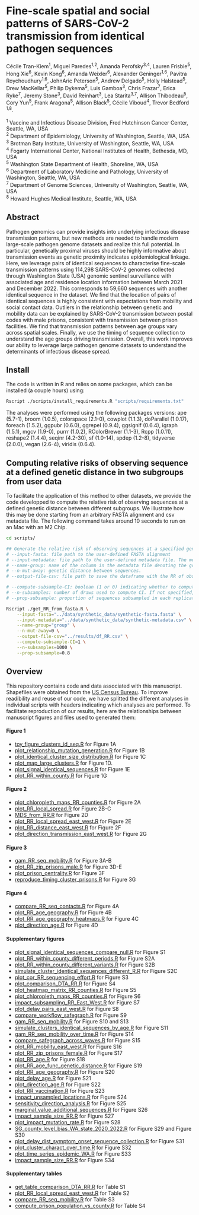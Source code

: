 # Fine-scale spatial and social patterns of SARS-CoV-2 transmission from identical pathogen sequences

Cécile Tran-Kiem<sup>1</sup>,
Miguel Paredes<sup>1,2</sup>,
Amanda Perofsky<sup>3,4</sup>,
Lauren Frisbie<sup>5</sup>,
Hong Xie<sup>6</sup>,
Kevin Kong<sup>6</sup>,
Amanda Weixler<sup>6</sup>,
Alexander Geninger<sup>1,6</sup>,
Pavitra Roychoudhury<sup>1,6</sup>,
JohnAric Peterson<sup>5</sup>,
Andrew Delgado<sup>5</sup>,
Holly Halstead<sup>5</sup>,
Drew MacKellar<sup>5</sup>,
Philip Dykema<sup>5</sup>,
Luis Gamboa<sup>3</sup>,
Chris Frazar<sup>7</sup>,
Erica Ryke<sup>7</sup>,
Jeremy Stone<sup>3</sup>,
David Reinhart<sup>3</sup>,
Lea Starita<sup>3,7</sup>,
Allison Thibodeau<sup>5</sup>,
Cory Yun<sup>5</sup>,
Frank Aragona<sup>5</sup>,
Allison Black<sup>5</sup>,
Cécile Viboud<sup>4</sup>,
Trevor Bedford <sup>1,8</sup>.

<sup>1</sup> Vaccine and Infectious Disease Division, Fred Hutchinson Cancer Center, Seattle, WA, USA <br>
<sup>2</sup> Department of Epidemiology, University of Washington, Seattle, WA, USA <br>
<sup>3</sup> Brotman Baty Institute, University of Washington, Seattle, WA, USA <br>
<sup>4</sup> Fogarty International Center, National Institutes of Health, Bethesda, MD, USA <br>
<sup>5</sup> Washington State Department of Health, Shoreline, WA, USA <br>
<sup>6</sup> Department of Laboratory Medicine and Pathology, University of Washington, Seattle, WA, USA<br>
<sup>7</sup> Department of Genome Sciences, University of Washington, Seattle, WA, USA <br>
<sup>8</sup> Howard Hughes Medical Institute, Seattle, WA, USA


## Abstract

Pathogen genomics can provide insights into underlying infectious disease transmission patterns, but new methods are needed to handle modern large-scale pathogen genome datasets and realize this full potential.
In particular, genetically proximal viruses should be highly informative about transmission events as genetic proximity indicates epidemiological linkage.
Here, we leverage pairs of identical sequences to characterise fine-scale transmission patterns using 114,298 SARS-CoV-2 genomes collected through Washington State (USA) genomic sentinel surveillance with associated age and residence location information between March 2021 and December 2022.
This corresponds to 59,660 sequences with another identical sequence in the dataset.
We find that the location of pairs of identical sequences is highly consistent with expectations from mobility and social contact data. 
Outliers in the relationship between genetic and mobility data can be explained by SARS-CoV-2 transmission between postal codes with male prisons, consistent with transmission between prison facilities. 
We find that transmission patterns between age groups vary across spatial scales. 
Finally, we use the timing of sequence collection to understand the age groups driving transmission.
Overall, this work improves our ability to leverage large pathogen genome datasets to understand the determinants of infectious disease spread.

## Install
The code is written in R and relies on some packages, which can be installed (a couple hours) using:

```bash
Rscript ./scripts/install_requirements.R "scripts/requirements.txt"
```

The analyses were performed using the following packages versions: ape (5.7-1), broom (1.0.5), colorspace (2.1-0), cowplot (1.1.3), doParallel (1.0.17), foreach (1.5.2), ggpubr (0.6.0), ggrepel (0.9.4), ggsignif (0.6.4), igraph (1.5.1), mgcv (1.9-0), purrr (1.0.2), RColorBrewer (1.1-3), Rcpp (1.0.11), reshape2 (1.4.4), seqinr (4.2-30), sf (1.0-14), spdep (1.2-8), tidyverse (2.0.0), vegan (2.6-4), viridis (0.6.4). 


## Computing relative risks of observing sequence at a defined genetic distance in two subgroups from user data
To facilitate the application of this method to other datasets, we provide the code developped to compute the relative risk of observing sequences at a defined genetic distance between different subgroups. We illustrate how this may be done starting from an arbitrary FASTA alignment and csv metadata file. The following command takes around 10 seconds to run on an Mac with an M2 Chip. 

```bash
cd scripts/

## Generate the relative risk of observing sequences at a specified genetic distance. It takes the following arguments:
# --input-fasta: file path to the user-defined FASTA alignment
# --input-metadata: file path to the user-defined metadata file. The metadata should be a csv file with a column "sequence_name" containing the sequence names (matching those found in the alignment) and some associated metadata columns. 
# --name-group: name of the column in the metadata file denoting the groups between which we will generate the relative risk of observing sequences at a given genetic distance.
# --n-mut-away: genetic distance between sequences. 
# --output-file-csv: file path to save the dataframe with the RR of observing sequences

# --compute-subsample-CI: boolean (1 or 0) indicating whether to compute subsampled confidence interval around RR estimates. If not specified, default is 0. 
# --n-subsamples: number of draws used to compute CI. If not specified, default is 1000.
# --prop-subsample: proportion of sequences subsampled in each replicate. If not specified, default is 0.8. 

Rscript ./get_RR_from_fasta.R \
    --input-fasta="../data/synthetic_data/synthetic-fasta.fasta" \
    --input-metadata="../data/synthetic_data/synthetic-metadata.csv" \
    --name-group="group" \
    --n-mut-away=0 \
    --output-file-csv="../results/df_RR.csv" \
    --compute-subsample-CI=1 \
    --n-subsamples=1000 \
    --prop-subsample=0.8
```

## Overview
This repository contains code and data associated with this manuscript.
Shapefiles were obtained from the [US Census Bureau](https://ofm.wa.gov/washington-data-research/population-demographics/gis-data/census-geographic-files). 
To improve readibility and reuse of our code, we have splitted the different analyses in individual scripts with headers indicating which analyses are performed.
To facilitate reproduction of our results, here are the relationships between manuscript figures and files used to generated them:

#### Figure 1
- [toy_figure_clusters_id_seq.R](https://github.com/blab/phylo-kernel-public/blob/main/scripts/presentation_framework/toy_figure_clusters_id_seq.R) for Figure 1A
- [plot_relationship_mutation_generation.R](https://github.com/blab/phylo-kernel-public/blob/main/scripts/presentation_framework/plot_relationship_mutation_generation.R) for Figure 1B
- [plot_identical_cluster_size_distribution.R](https://github.com/blab/phylo-kernel-public/blob/main/scripts/presentation_framework/plot_identical_cluster_size_distribution.R) for Figure 1C
- [plot_map_large_clusters.R](https://github.com/blab/phylo-kernel-public/blob/main/scripts/presentation_framework/plot_map_large_clusters.R) for Figure 1D. 
- [plot_signal_identical_sequences.R](https://github.com/blab/phylo-kernel-public/blob/main/scripts/presentation_framework/plot_signal_identical_sequences.R) for Figure 1E
- [plot_RR_within_county.R](https://github.com/blab/phylo-kernel-public/blob/main/scripts/spatial_analyses/plot_RR_within_county.R) for Figure 1G

#### Figure 2
- [plot_chloropleth_maps_RR_counties.R](https://github.com/blab/phylo-kernel-public/blob/main/scripts/spatial_analyses/plot_chloropleth_maps_RR_counties.R) for Figure 2A
- [plot_RR_local_spread.R](https://github.com/blab/phylo-kernel-public/blob/main/scripts/spatial_analyses/plot_RR_local_spread.R) for Figure 2B-C
- [MDS_from_RR.R](https://github.com/blab/phylo-kernel-public/blob/main/scripts/spatial_analyses/MDS_from_RR.R) for Figure 2D
- [plot_RR_local_spread_east_west.R](https://github.com/blab/phylo-kernel-public/blob/main/scripts/spatial_analyses/plot_RR_local_spread_east_west.R) for Figure 2E
- [plot_RR_distance_east_west.R](https://github.com/blab/phylo-kernel-public/blob/main/scripts/spatial_analyses/plot_RR_distance_east_west.R) for Figure 2F
- [plot_direction_transmission_east_west.R](https://github.com/blab/phylo-kernel-public/blob/main/scripts/spatial_analyses/plot_direction_transmission_east_west.R) for Figure 2G

#### Figure 3
- [gam_RR_seq_mobility.R](https://github.com/blab/phylo-kernel-public/blob/main/scripts/mobility_analyses/gam_RR_seq_mobility.R) for Figure 3A-B
- [plot_RR_zip_prisons_male.R](https://github.com/blab/phylo-kernel-public/blob/main/scripts/spatial_analyses//plot_RR_zip_prisons_male.R) for Figure 3D-E
- [plot_prison_centrality.R](https://github.com/blab/phylo-kernel-public/blob/main/scripts/mobility_analyses/plot_prison_centrality.R) for Figure 3F
- [reproduce_timing_cluster_prisons.R](https://github.com/blab/phylo-kernel-public/blob/main/scripts/mobility_analyses/reproduce_timing_cluster_prisons.R) for Figure 3G

#### Figure 4
- [compare_RR_seq_contacts.R](https://github.com/blab/phylo-kernel-public/blob/main/scripts/age_analyses/compare_RR_seq_contacts.R) for Figure 4A
- [plot_RR_age_geography.R](https://github.com/blab/phylo-kernel-public/blob/main/scripts/age_analyses/plot_RR_age_geography.R) for Figure 4B
- [plot_RR_age_geography_heatmaps.R](https://github.com/blab/phylo-kernel-public/blob/main/scripts/age_analyses/plot_RR_age_geography_heatmaps.R) for Figure 4C
- [plot_direction_age.R](https://github.com/blab/phylo-kernel-public/blob/main/scripts/age_analyses/plot_direction_age.R) for Figure 4D

#### Supplementary figures
- [plot_signal_identical_sequences_compare_null.R](https://github.com/blab/phylo-kernel-public/blob/main/scripts/presentation_framework/plot_signal_identical_sequences_compare_null.R) for Figure S1
- [plot_RR_within_county_different_periods.R](https://github.com/blab/phylo-kernel-public/blob/main/scripts/spatial_analyses/plot_RR_within_county_different_periods.R) for Figure S2A
- [plot_RR_within_county_different_variants.R](https://github.com/blab/phylo-kernel-public/blob/main/scripts/spatial_analyses/plot_RR_within_county_different_variants.R) for Figure S2B
- [simulate_cluster_identical_sequences_different_R.R](https://github.com/blab/phylo-kernel-public/blob/main/scripts/presentation_framework/simulate_cluster_identical_sequences_different_R.R) for Figure S2C
- [plot_cor_RR_sequencing_effort.R](https://github.com/blab/phylo-kernel-public/blob/main/scripts/presentation_framework/plot_cor_RR_sequencing_effort.R) for Figure S3
- [plot_comparison_DTA_RR.R](https://github.com/blab/phylo-kernel-public/blob/main/remaster/scripts/plot_comparison_DTA_RR.R) for Figure S4
- [plot_heatmap_matrix_RR_counties.R](https://github.com/blab/phylo-kernel-public/blob/main/scripts/spatial_analyses/plot_heatmap_matrix_RR_counties.R) for Figure S5
- [plot_chloropleth_maps_RR_counties.R](https://github.com/blab/phylo-kernel-public/blob/main/scripts/spatial_analyses/plot_chloropleth_maps_RR_counties.R) for Figure S6
- [impact_subsampling_RR_East_West.R](https://github.com/blab/phylo-kernel-public/blob/main/scripts/spatial_analyses/impact_subsampling_RR_East_West.R) for Figure S7
- [plot_delay_pairs_east_west.R](https://github.com/blab/phylo-kernel-public/blob/main/scripts/spatial_analyses/plot_delay_pairs_east_west.R) for Figure S8
- [compare_workflow_safegraph.R](https://github.com/blab/phylo-kernel-public/blob/main/scripts/mobility_analyses/compare_workflow_safegraph.R) for Figure S9
- [gam_RR_seq_mobility.R](https://github.com/blab/phylo-kernel-public/blob/main/scripts/mobility_analyses/gam_RR_seq_mobility.R) for Figure S10 and S13
- [simulate_clusters_identical_sequences_by_age.R](https://github.com/blab/phylo-kernel-public/blob/main/scripts/presentation_framework/simulate_clusters_identical_sequences_by_age.R) for Figure S11
- [gam_RR_seq_mobility_over_time.R](https://github.com/blab/phylo-kernel-public/blob/main/scripts/mobility_analyses/gam_RR_seq_mobility_over_time.R) for Figure S14
- [compare_safegraph_across_waves.R](https://github.com/blab/phylo-kernel-public/blob/main/scripts/mobility_analyses/compare_safegraph_across_waves.R) for Figure S15
- [plot_RR_mobility_east_west.R](https://github.com/blab/phylo-kernel-public/blob/main/scripts/mobility_analyses/plot_RR_mobility_east_west.R) for Figure S16
- [plot_RR_zip_prisons_female.R](https://github.com/blab/phylo-kernel-public/blob/main/scripts/spatial_analyses/plot_RR_zip_prisons_female.R) for Figure S17
- [plot_RR_age.R](https://github.com/blab/phylo-kernel-public/blob/main/scripts/age_analyses/plot_RR_age.R) for Figure S18
- [plot_RR_age_func_genetic_distance.R](https://github.com/blab/phylo-kernel-public/blob/main/scripts/age_analyses/plot_RR_age_func_genetic_distance.R) for Figure S19
- [plot_RR_age_geography.R](https://github.com/blab/phylo-kernel-public/blob/main/scripts/age_analyses/plot_RR_age_geography.R) for Figure S20
- [plot_delay_age.R](https://github.com/blab/phylo-kernel-public/blob/main/scripts/age_analyses/plot_delay_age.R) for Figure S21
- [plot_direction_age.R](https://github.com/blab/phylo-kernel-public/blob/main/scripts/age_analyses/plot_direction_age.R) for Figure S22
- [plot_RR_vaccination.R](https://github.com/blab/phylo-kernel-public/blob/main/scripts/age_analyses/plot_RR_vaccination.R) for Figure S23
- [impact_unsampled_locations.R](https://github.com/blab/phylo-kernel-public/blob/main/scripts/presentation_framework/impact_unsampled_locations.R) for Figure S24
- [sensitivity_direction_analysis.R](https://github.com/blab/phylo-kernel-public/blob/main/scripts/spatial_analyses/sensitivity_direction_analysis.R) for Figure S25
- [marginal_value_additional_sequences.R](https://github.com/blab/phylo-kernel-public/blob/main/scripts/presentation_framework/marginal_value_additional_sequences.R) for Figure S26
- [impact_sample_size_RR.R](https://github.com/blab/phylo-kernel-public/blob/main/scripts/presentation_framework/impact_sample_size_RR.R) for Figure S27
- [plot_impact_mutation_rate.R](https://github.com/blab/phylo-kernel-public/blob/main/remaster/scripts/plot_impact_mutation_rate.R) for Figure S28
- [SG_county_level_bias_WA_state_2020_2022.R](https://github.com/blab/phylo-kernel-public/blob/0ef6bfa9bd4bafd99377d03ae2d60881978f371f/scripts/mobility_analyses/SG_county_level_bias_WA_state_2020_2022.R) for Figure S29 and Figure S30
- [plot_delay_dist_symptom_onset_sequence_collection.R](https://github.com/blab/phylo-kernel-public/blob/main/scripts/presentation_framework/plot_delay_dist_symptom_onset_sequence_collection.R) for Figure S31
- [plot_cluster_charact_over_time.R](https://github.com/blab/phylo-kernel-public/blob/main/scripts/presentation_framework/plot_cluster_charact_over_time.R) for Figure S32
- [plot_time_series_epidemic_WA.R](https://github.com/blab/phylo-kernel-public/blob/main/scripts/presentation_framework/plot_time_series_epidemic_WA.R) for Figure S33
- [impact_sample_size_RR.R](https://github.com/blab/phylo-kernel-public/blob/main/scripts/presentation_framework/impact_sample_size_RR.R) for Figure S34

#### Supplementary tables
- [get_table_comparison_DTA_RR.R](https://github.com/blab/phylo-kernel-public/blob/main/remaster/scripts/get_table_comparison_DTA_RR.R) for Table S1
- [plot_RR_local_spread_east_west.R](https://github.com/blab/phylo-kernel-public/blob/main/scripts/spatial_analyses/plot_RR_local_spread_east_west.R) for Table S2
- [compare_RR_seq_mobility.R](https://github.com/blab/phylo-kernel-public/blob/main/scripts/mobility_analyses/compare_RR_seq_mobility.R) for Table S3
- [compute_prison_population_vs_county.R](https://github.com/blab/phylo-kernel-public/blob/main/scripts/mobility_analyses/compute_prison_population_vs_county.R) for Table S4
